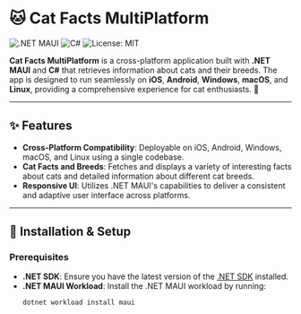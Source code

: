 # 🐱 Cat Facts MultiPlatform

![.NET MAUI](https://img.shields.io/badge/.NET%20MAUI-Framework-blueviolet)
![C#](https://img.shields.io/badge/C%23-Language-blue)
![License: MIT](https://img.shields.io/badge/License-MIT-green)

**Cat Facts MultiPlatform** is a cross-platform application built with **.NET MAUI** and **C#** that retrieves information about cats and their breeds. The app is designed to run seamlessly on **iOS**, **Android**, **Windows**, **macOS**, and **Linux**, providing a comprehensive experience for cat enthusiasts. 🐾

---

## ✨ Features

- **Cross-Platform Compatibility**: Deployable on iOS, Android, Windows, macOS, and Linux using a single codebase.
- **Cat Facts and Breeds**: Fetches and displays a variety of interesting facts about cats and detailed information about different cat breeds.
- **Responsive UI**: Utilizes .NET MAUI's capabilities to deliver a consistent and adaptive user interface across platforms.

---

## 🚀 Installation & Setup

### Prerequisites

- **.NET SDK**: Ensure you have the latest version of the [.NET SDK](https://dotnet.microsoft.com/download/dotnet) installed.
- **.NET MAUI Workload**: Install the .NET MAUI workload by running:
  ```bash
  dotnet workload install maui
